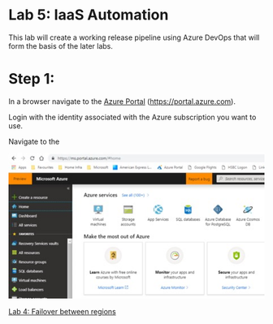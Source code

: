 # Lab 5: IaaS Automation

This lab will create a working release pipeline using Azure DevOps that will form the basis of the later labs.


# Step 1: 

In a browser navigate to the [Azure Portal](https://portal.azure.com) (https://portal.azure.com).

Login with the identity associated with the Azure subscription you want to use.

Navigate to the 

<img src="images/Lab1_1.jpg" width="624"/>


[Lab 4: Failover between regions](https://github.com/gidavies/AzureIaaSInfraLab/blob/master/MoveIacLab4.md)
